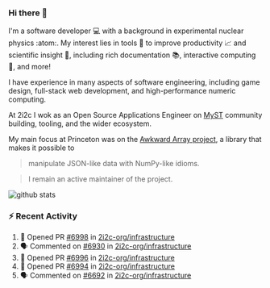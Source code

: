 ### Hi there 👋 

I'm a software developer 💻 with a background in experimental nuclear physics :atom:. My interest lies in tools :wrench: to improve productivity :chart_with_upwards_trend: and scientific insight :telescope:, including rich documentation 📚, interactive computing 🧮, and more! 

I have experience in many aspects of software engineering, including game design, full-stack web development, and high-performance numeric computing. 

At 2i2c I wok as an Open Source Applications Engineer on [MyST](https://github.com/jupyter-book/mystmd) community building, tooling, and the wider ecosystem. 

My main focus at Princeton was on the [Awkward Array project](awkward-array.org/), a library that makes it possible to 
> manipulate JSON-like data with NumPy-like idioms.

> I remain an active maintainer of the project. 

![github stats](https://github-readme-stats.vercel.app/api?username=agoose77&show_icons=true&hide_rank=true&hide_title=true&bg_color=30,e76445,904e95&text_color=efe3ec&icon_color=efe3ec)
<!--
**agoose77/agoose77** is a ✨ _special_ ✨ repository because its `README.md` (this file) appears on your GitHub profile.

Here are some ideas to get you started:

- 🔭 I’m currently working on ...
- 🌱 I’m currently learning ...
- 👯 I’m looking to collaborate on ...
- 🤔 I’m looking for help with ...
- 💬 Ask me about ...
- 📫 How to reach me: ...
- 😄 Pronouns: ...
- ⚡ Fun fact: ...
-->

### :zap: Recent Activity

<!--START_SECTION:activity-->
1. 💪 Opened PR [#6998](undefined) in [2i2c-org/infrastructure](https://github.com/2i2c-org/infrastructure)
2. 🗣 Commented on [#6930](https://github.com/2i2c-org/infrastructure/issues/6930#issuecomment-3426400041) in [2i2c-org/infrastructure](https://github.com/2i2c-org/infrastructure)
3. 💪 Opened PR [#6996](undefined) in [2i2c-org/infrastructure](https://github.com/2i2c-org/infrastructure)
4. 💪 Opened PR [#6994](undefined) in [2i2c-org/infrastructure](https://github.com/2i2c-org/infrastructure)
5. 🗣 Commented on [#6692](https://github.com/2i2c-org/infrastructure/issues/6692#issuecomment-3422812355) in [2i2c-org/infrastructure](https://github.com/2i2c-org/infrastructure)
<!--END_SECTION:activity-->
